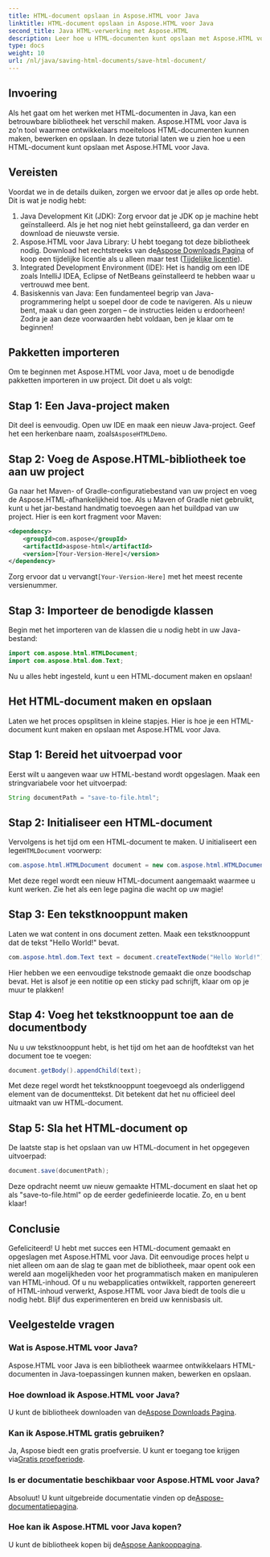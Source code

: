 ```yaml
---
title: HTML-document opslaan in Aspose.HTML voor Java
linktitle: HTML-document opslaan in Aspose.HTML voor Java
second_title: Java HTML-verwerking met Aspose.HTML
description: Leer hoe u HTML-documenten kunt opslaan met Aspose.HTML voor Java met deze uitgebreide stapsgewijze handleiding, die is ontworpen voor beginners en experts.
type: docs
weight: 10
url: /nl/java/saving-html-documents/save-html-document/
---
```

## Invoering
Als het gaat om het werken met HTML-documenten in Java, kan een betrouwbare bibliotheek het verschil maken. Aspose.HTML voor Java is zo'n tool waarmee ontwikkelaars moeiteloos HTML-documenten kunnen maken, bewerken en opslaan. In deze tutorial laten we u zien hoe u een HTML-document kunt opslaan met Aspose.HTML voor Java. 
## Vereisten
Voordat we in de details duiken, zorgen we ervoor dat je alles op orde hebt. Dit is wat je nodig hebt:
1. Java Development Kit (JDK): Zorg ervoor dat je JDK op je machine hebt geïnstalleerd. Als je het nog niet hebt geïnstalleerd, ga dan verder en download de nieuwste versie.
2.  Aspose.HTML voor Java Library: U hebt toegang tot deze bibliotheek nodig. Download het rechtstreeks van de[Aspose Downloads Pagina](https://releases.aspose.com/html/java/) of koop een tijdelijke licentie als u alleen maar test ([Tijdelijke licentie](https://purchase.aspose.com/temporary-license/)).
3. Integrated Development Environment (IDE): Het is handig om een IDE zoals IntelliJ IDEA, Eclipse of NetBeans geïnstalleerd te hebben waar u vertrouwd mee bent.
4. Basiskennis van Java: Een fundamenteel begrip van Java-programmering helpt u soepel door de code te navigeren. Als u nieuw bent, maak u dan geen zorgen – de instructies leiden u erdoorheen!
Zodra je aan deze voorwaarden hebt voldaan, ben je klaar om te beginnen!
## Pakketten importeren
Om te beginnen met Aspose.HTML voor Java, moet u de benodigde pakketten importeren in uw project. Dit doet u als volgt:
## Stap 1: Een Java-project maken
 Dit deel is eenvoudig. Open uw IDE en maak een nieuw Java-project. Geef het een herkenbare naam, zoals`AsposeHTMLDemo`.
## Stap 2: Voeg de Aspose.HTML-bibliotheek toe aan uw project
Ga naar het Maven- of Gradle-configuratiebestand van uw project en voeg de Aspose.HTML-afhankelijkheid toe. Als u Maven of Gradle niet gebruikt, kunt u het jar-bestand handmatig toevoegen aan het buildpad van uw project. Hier is een kort fragment voor Maven:
```xml
<dependency>
    <groupId>com.aspose</groupId>
    <artifactId>aspose-html</artifactId>
    <version>[Your-Version-Here]</version>
</dependency>
```
 Zorg ervoor dat u vervangt`[Your-Version-Here]` met het meest recente versienummer.
## Stap 3: Importeer de benodigde klassen
Begin met het importeren van de klassen die u nodig hebt in uw Java-bestand:
```java
import com.aspose.html.HTMLDocument;
import com.aspose.html.dom.Text;
```
Nu u alles hebt ingesteld, kunt u een HTML-document maken en opslaan!
## Het HTML-document maken en opslaan
Laten we het proces opsplitsen in kleine stapjes. Hier is hoe je een HTML-document kunt maken en opslaan met Aspose.HTML voor Java.
## Stap 1: Bereid het uitvoerpad voor
Eerst wilt u aangeven waar uw HTML-bestand wordt opgeslagen. Maak een stringvariabele voor het uitvoerpad:
```java
String documentPath = "save-to-file.html";
```
## Stap 2: Initialiseer een HTML-document
 Vervolgens is het tijd om een HTML-document te maken. U initialiseert een lege`HTMLDocument` voorwerp:
```java
com.aspose.html.HTMLDocument document = new com.aspose.html.HTMLDocument();
```
Met deze regel wordt een nieuw HTML-document aangemaakt waarmee u kunt werken. Zie het als een lege pagina die wacht op uw magie!
## Stap 3: Een tekstknooppunt maken
Laten we wat content in ons document zetten. Maak een tekstknooppunt dat de tekst "Hello World!" bevat.
```java
com.aspose.html.dom.Text text = document.createTextNode("Hello World!");
```
Hier hebben we een eenvoudige tekstnode gemaakt die onze boodschap bevat. Het is alsof je een notitie op een sticky pad schrijft, klaar om op je muur te plakken!
## Stap 4: Voeg het tekstknooppunt toe aan de documentbody
Nu u uw tekstknooppunt hebt, is het tijd om het aan de hoofdtekst van het document toe te voegen:
```java
document.getBody().appendChild(text);
```
Met deze regel wordt het tekstknooppunt toegevoegd als onderliggend element van de documenttekst. Dit betekent dat het nu officieel deel uitmaakt van uw HTML-document.
## Stap 5: Sla het HTML-document op
De laatste stap is het opslaan van uw HTML-document in het opgegeven uitvoerpad:
```java
document.save(documentPath);
```
Deze opdracht neemt uw nieuw gemaakte HTML-document en slaat het op als "save-to-file.html" op de eerder gedefinieerde locatie. Zo, en u bent klaar!
## Conclusie
Gefeliciteerd! U hebt met succes een HTML-document gemaakt en opgeslagen met Aspose.HTML voor Java. Dit eenvoudige proces helpt u niet alleen om aan de slag te gaan met de bibliotheek, maar opent ook een wereld aan mogelijkheden voor het programmatisch maken en manipuleren van HTML-inhoud.
Of u nu webapplicaties ontwikkelt, rapporten genereert of HTML-inhoud verwerkt, Aspose.HTML voor Java biedt de tools die u nodig hebt. Blijf dus experimenteren en breid uw kennisbasis uit.
## Veelgestelde vragen
### Wat is Aspose.HTML voor Java?  
Aspose.HTML voor Java is een bibliotheek waarmee ontwikkelaars HTML-documenten in Java-toepassingen kunnen maken, bewerken en opslaan.
### Hoe download ik Aspose.HTML voor Java?  
 U kunt de bibliotheek downloaden van de[Aspose Downloads Pagina](https://releases.aspose.com/html/java/).
### Kan ik Aspose.HTML gratis gebruiken?  
 Ja, Aspose biedt een gratis proefversie. U kunt er toegang toe krijgen via[Gratis proefperiode](https://releases.aspose.com/).
### Is er documentatie beschikbaar voor Aspose.HTML voor Java?  
 Absoluut! U kunt uitgebreide documentatie vinden op de[Aspose-documentatiepagina](https://reference.aspose.com/html/java/).
### Hoe kan ik Aspose.HTML voor Java kopen?  
 U kunt de bibliotheek kopen bij de[Aspose Aankooppagina](https://purchase.aspose.com/buy).